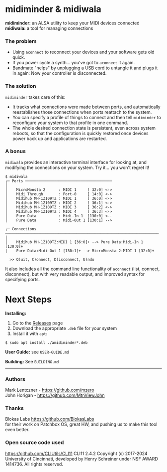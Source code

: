 # midiminder & midiwala
**midiminder:** an ALSA utility to keep your MIDI devices connected \
**midiwala:** a tool for managing connections

### The problem

  * Using `aconnect` to reconnect your devices and your software gets old quick.
  * If you power cycle a synth... you've got to `aconnect` it again.
  * Bandmate "helps" by unplugging a USB cord to untangle it and plugs it in again:
    Now your controller is disconnected.

### The solution

`midiminder` takes care of this:

* It tracks what connections were made between ports, and automatically
  reestablishes those connections when ports reattach to the system.
* You can specify a profile of things to connect and then tell `midiminder` to
  reconfigure your system to that profile in one command.
* The whole desired connection state is persistent, even across system reboots,
  so that the configuration is quickly restored once devices power back up and
  applications are restarted.

### A bonus

`midiwala` provides an interactive terminal interface for looking at, and
modifying the connections on your system. Try it... you won't regret it!

  ```console
  $ midiwala
  ┌─ Ports ───────────────────────────────────────
  │
  │    MicroMonsta 2      : MIDI 1     [ 32:0] <->
  │    Midi Through       : Port-0     [ 14:0] <->
  │    Midihub MH-1Z109TZ : MIDI 1     [ 36:0] <->
  │    Midihub MH-1Z109TZ : MIDI 2     [ 36:1] <->
  │    Midihub MH-1Z109TZ : MIDI 3     [ 36:2] <->
  │    Midihub MH-1Z109TZ : MIDI 4     [ 36:3] <->
  │    Pure Data          : Midi-In 1  [130:0] <--
  │    Pure Data          : Midi-Out 1 [130:1] -->

  ┌─ Connections ─────────────────────────────────────────────────────────────────────
  │
  │    Midihub MH-1Z109TZ:MIDI 1 [36:0]+ --> Pure Data:Midi-In 1 [130:0]+
  │    Pure Data:Midi-Out 1 [130:1]+ --> MicroMonsta 2:MIDI 1 [32:0]+

    >> Q)uit, C)onnect, D)isconnect, U)ndo
  ```

It also includes all the command line functionality of `aconnect` (list, connect,
disconnect), but with very readable output, and improved syntax for specifying
ports.

# Next Steps

**Installing:**
1. Go to the [Releases](https://github.com/mzero/amidiminder/releases) page
2. Download the appropriate `.deb` file for your system
3. Install it with `apt`:
  ```console
  $ sudo apt install ./amidiminder*.deb
  ```

**User Guide:** see `USER-GUIDE.md`

**Building:** See `BUILDING.md`

---

### Authors

Mark Lentczner - https://github.com/mzero \
John Horigan - https://github.com/MtnViewJohn

### Thanks

Blokas Labs https://github.com/BlokasLabs \
for their work on Patchbox OS, great HW, and pushing us to make this tool
even better.

### Open source code used

https://github.com/CLIUtils/CLI11
CLI11 2.4.2 Copyright (c) 2017-2024 University of Cincinnati, developed by Henry
Schreiner under NSF AWARD 1414736. All rights reserved.
